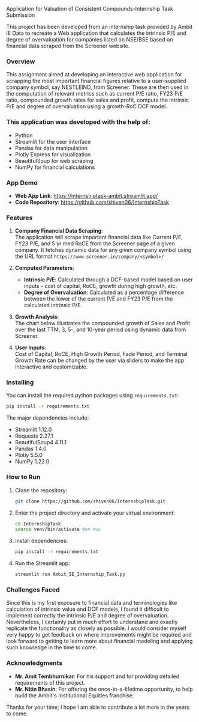 Application for Valuation of Consistent Compounds-Internship Task Submission

This project has been developed from an internship task provided by Ambit IE Data to recreate a Web application that calculates the intrinsic P/E and degree of overvaluation for companies listed on NSE/BSE based on financial data scraped from the Screener website.

### Overview

This assignment aimed at developing an interactive web application for scrapping the most important financial figures relative to a user-supplied company symbol, say NESTLEIND, from Screener. These are then used in the computation of relevant metrics such as current P/E ratio, FY23 P/E ratio, compounded growth rates for sales and profit, compute the intrinsic P/E and degree of overvaluation using a growth-RoC DCF model.

### This application was developed with the help of:
- Python
- Streamlit for the user interface
- Pandas for data manipulation
- Plotly Express for visualization
- BeautifulSoup for web scraping
- NumPy for financial calculations

### App Demo
- **Web App Link**: https://internshiptask-ambit.streamlit.app/
- **Code Repository**: https://github.com/shiven06/InternshipTask

### Features

1. **Company Financial Data Scraping**:  
   The application will scrape important financial data like Current P/E, FY23 P/E, and 5 yr med RoCE from the Screener page of a given company. It fetches dynamic data for any given company symbol using the URL format `https://www.screener.in/company/<symbol>/`

2. **Computed Parameters**:
   - **Intrinsic P/E**: Calculated through a DCF-based model based on user inputs - cost of capital, RoCE, growth during high growth, etc.
   - **Degree of Overvaluation**: Calculated as a percentage difference between the lower of the current P/E and FY23 P/E from the calculated intrinsic P/E.

3. **Growth Analysis**:  
   The chart below illustrates the compounded growth of Sales and Profit over the last TTM, 3, 5-, and 10-year period using dynamic data from Screener.

4. **User Inputs**:  
   Cost of Capital, RoCE, High Growth Period, Fade Period, and Terminal Growth Rate can be changed by the user via sliders to make the app interactive and customizable.

### Installing

You can install the required python packages using `requirements.txt`:
```bash
pip install -r requirements.txt
```

The major dependencies include:
- Streamlit 1.12.0
- Requests 2.27.1
- BeautifulSoup4 4.11.1
- Pandas 1.4.0
- Plotly 5.5.0
- NumPy 1.22.0

### How to Run

1. Clone the repository:
   ```bash
   git clone https://github.com/shiven06/InternshipTask.git
   ```

3. Enter the project directory and activate your virtual environment:
   ```bash
   cd InternshipTask
   source venv/bin/activate #on mac
   ```

5. Install dependencies:
   ```bash
   pip install -r requirements.txt
   ```

7. Run the Streamlit app:
   ```bash
   streamlit run Ambit_IE_Internship_Task.py
   ```

### Challenges Faced

Since this is my first exposure to financial data and terminologies like calculation of intrinsic value and DCF models, I found it difficult to implement correctly the intrinsic P/E and degree of overvaluation. Nevertheless, I certainly put in much effort to understand and exactly replicate the functionality as closely as possible. I would consider myself very happy to get feedback on where improvements might be required and look forward to getting to learn more about financial modeling and applying such knowledge in the time to come.

### Acknowledgments

- **Mr. Amit Tembhurnikar**: For his support and for providing detailed requirements of this project.
- **Mr. Nitin Bhasin**: For offering the once-in-a-lifetime opportunity, to help build the Ambit's Institutional Equities franchise.

Thanks for your time; I hope I am able to contribute a lot more in the years to come.
